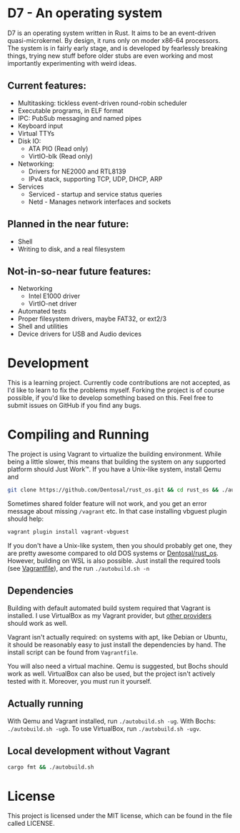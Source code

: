 # D7 - An operating system

D7 is an operating system written in Rust. It aims to be an event-driven quasi-microkernel. By design, it runs only on moder x86-64 processors. The system is in fairly early stage, and is developed by fearlessly breaking things, trying new stuff before older stubs are even working and most importantly experimenting with weird ideas.

## Current features:
* Multitasking: tickless event-driven round-robin scheduler
* Executable programs, in ELF format
* IPC: PubSub messaging and named pipes
* Keyboard input
* Virtual TTYs
* Disk IO:
    * ATA PIO (Read only)
    * VirtIO-blk (Read only)
* Networking:
    * Drivers for NE2000 and RTL8139
    * IPv4 stack, supporting TCP, UDP, DHCP, ARP
* Services
    * Serviced - startup and service status queries
    * Netd - Manages network interfaces and sockets

## Planned in the near future:
* Shell
* Writing to disk, and a real filesystem

## Not-in-so-near future features:
* Networking
    * Intel E1000 driver
    * VirtIO-net driver
* Automated tests
* Proper filesystem drivers, maybe FAT32, or ext2/3
* Shell and utilities
* Device drivers for USB and Audio devices


# Development

This is a learning project. Currently code contributions are not accepted, as I'd like to learn to fix the problems myself. Forking the project is of course possible, if you'd like to develop something based on this.
Feel free to submit issues on GitHub if you find any bugs.

# Compiling and Running

The project is using Vagrant to virtualize the building environment. While being a little slower, this means that building the system on any supported platform should Just Work™. If you have a Unix-like system, install Qemu and

```bash
git clone https://github.com/Dentosal/rust_os.git && cd rust_os && ./autobuild.sh -ug
```

Sometimes shared folder feature will not work, and you get an error message about missing `/vagrant` etc. In that case installing vbguest plugin should help:

```bash
vagrant plugin install vagrant-vbguest
```


If you don't have a Unix-like system, then you should probably get one, they are pretty awesome compared to old DOS systems or [Dentosal/rust_os](https://github.com/Dentosal/rust_os/). However, building on WSL is also possible. Just install the required tools (see [Vagrantfile](Vagrantfile)), and the run `./autobuild.sh -n`

## Dependencies

Building with default automated build system required that Vagrant is installed. I use VirtualBox as my Vagrant provider, but [other providers](https://www.vagrantup.com/docs/providers/) should work as well.

Vagrant isn't actually required: on systems with apt, like Debian or Ubuntu, it should be reasonably easy to just install the dependencies by hand. The install script can be found from `Vagrantfile`.

You will also need a virtual machine. Qemu is suggested, but Bochs should work as well. VirtualBox can also be used, but the project isn't actively tested with it. Moreover, you must run it yourself.

## Actually running

With Qemu and Vagrant installed, run `./autobuild.sh -ug`. With Bochs: `./autobuild.sh -ugb`. To use VirtualBox, run `./autobuild.sh -ugv`.

## Local development without Vagrant

```bash
cargo fmt && ./autobuild.sh
```

# License
This project is licensed under the MIT license, which can be found in the file called LICENSE.
